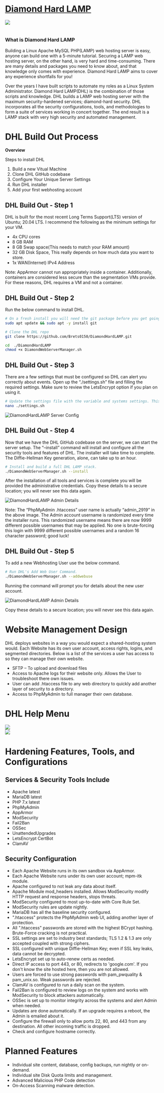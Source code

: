 # [**Diamond Hard LAMP**](https://cybergladius.com/diamond-hard-lamp/)

<div align="center">
    <div style="display: flex; align-items: flex-start;">
        <img align=top src="https://cybergladius.com/wp-content/uploads/2021/11/DHL_logo_2-600x518.png" />
    </div>
</div>

# 
### What is Diamond Hard LAMP
Building a Linux Apache MySQL PHP(LAMP) web hosting server is easy, anyone can build one with a 5-minute tutorial. Securing a LAMP web hosting server, on the other hand, is very hard and time-consuming. There are many details and packages you need to know about, and that knowledge only comes with experience. Diamond Hard LAMP aims to cover any experience shortfalls for you!

Over the years I have built scripts to automate my roles as a Linux System Administrator. Diamond Hard LAMP(DHL) is the combination of those scripts and knowledge. DHL builds a LAMP web hosting server with the maximum security-hardened services; diamond-hard security. DHL incorporates all the security configurations, tools, and methodologies to form a suite of services working in concert together. The end result is a LAMP stack with very high security and automated management.

# 

# DHL Build Out Process
**Overview**

Steps to install DHL
1. Build a new Vitual Machine
2. Clone DHL GitHub codebase
3. Configure Your Unique Server Settings
4. Run DHL installer
5. Add your first webhosting account

## DHL Build Out - Step 1
DHL is built for the most recent Long Terms Support(LTS) version of Ubuntu; 20.04 LTS. I recommend the following as the minimum settings for your VM.
- 4x CPU cores
- 8 GB RAM
- 8 GB Swap space(This needs to match your RAM amount)
- 32 GB Disk Space, This really depends on how much data you want to store.
- 1x WAN(Internet) IPv4 Address

Note: AppArmor cannot run appropriately inside a container. Additionally, containers are considered less secure than the segmentation VMs provide. For these reasons, DHL requires a VM and not a container.

##  DHL Build Out - Step 2
Run the below command to install DHL.
```bash
# On a fresh install you will need the git package before you get going. 
sudo apt update && sudo apt -y install git

# Clone the DHL repo
git clone https://github.com/Brets0150/DiamondHardLAMP.git

cd  ./DiamondHardLAMP
chmod +x DiamondWebServerManager.sh
```

##  DHL Build Out - Step 3
There are a few settings that must be configured so DHL can alert you correctly about events. Open up the “./settings.sh” file and filling the required settings. Make sure to review the LetsEncrypt option if you plan on using it.

```bash
# Update the settings file with the variable and systems settings. This MUST be updated!
nano ./settings.sh
```
![DiamondHardLAMP Server Config](https://cybergladius.com/wp-content/uploads/2021/11/dhl_settings-1024x207.png)

##  DHL Build Out - Step 4
Now that we have the DHL GitHub codebase on the server, we can start the server setup. The “–install” command will install and configure all the security tools and features of DHL. The installer will take time to complete. The Diffie-Hellman Key generation, alone, can take up to an hour.

```bash
# Install and build a full DHL LAMP stack. 
./DiamondWebServerManager.sh --install
```

After the installation of all tools and services is complete you will be provided the administrative credentials. Copy these details to a secure location; you will never see this data again.

![DiamondHardLAMP Admin Details](https://cybergladius.com/wp-content/uploads/2021/11/dhl_install_complete.png)

Note: The “PhpMyAdmin .htaccess” user name is actually “admin_2919” in the above image. The Admin account username is randomized every time the installer runs. This randomized username means there are now 9999 different possible usernames that may be applied. No one is brute-forcing this login with 9999 different possible usernames and a random 16 character password; good luck!

##  DHL Build Out - Step 5
To add a new Webhosting User use the below command.

```bash
# Run DHL's Add Web User Command. 
./DiamondWebServerManager.sh --addwebuse
```

Running the command will prompt you for details about the new user account. 

![DiamondHardLAMP Admin Details](https://cybergladius.com/wp-content/uploads/2021/12/dhl_addwebuser.png)

Copy these details to a secure location; you will never see this data again. 
#

# Website Management Design
DHL deploys websites in a way you would expect a shared-hosting system would. Each Website has its own user account, access rights, logins, and segmented directories. Below is a list of the services a user has access to so they can manage their own website.

 - SFTP – To upload and download files
 - Access to Apache logs for their website only. Allows the User to troubleshoot there own issues.
 - User can add .htaccess file to any web directory to quickly add another layer of security to a directory.
 - Access to PhpMyAdmin to full manager their own database.

# 

# DHL Help Menu

<div align="center">
    <div style="display: flex; align-items: flex-start;">
        <img align=top src="https://cybergladius.com/wp-content/uploads/2021/12/dhl_assci_log.png" />
    </div>
</div>

<div align="center">
    <div style="display: flex; align-items: flex-start;">
        <img align=top src="https://cybergladius.com/wp-content/uploads/2021/12/dhl_help-menu.png" />
    </div>
</div>

# 

# Hardening Features, Tools, and Configurations

## Services & Security Tools Include 
 - Apache latest
 - MariaDB latest
 - PHP 7.x latest
 - PhpMyAdmin
 - AppArmor
 - ModSecurity
 - Fail2Ban
 - OSSec
 - UnattendedUpgrades
 - LetsEncrypt CertBot
 - ClamAV

## Security Configuration  
- Each Apache Website runs in its own sandbox via AppArmor.
- Each Apache Website runs under its own user account; mpm-itk module.
- Apache configured to not leak any data about itself.
- Apache Module mod_headers installed. Allows ModSecurity modify HTTP request and response headers, stops threats.
- ModSecurity configured to most up-to-date with Core Rule Set.
- ModSecurity rules are update nightly.
- MariaDB has all the baseline security configured. 
- ".htaccess" protects the PhpMyAdmin web UI, adding another layer of protection.
- All ".htaccess" passwords are stored with the highest BCrypt hashing. Brute-Force cracking is not practical.
- SSL settings are set to industry best standards; TLS 1.2 & 1.3 are only accepted coupled with strong ciphers. 
- SSL configured with unique Diffie-Hellman Key; even if SSL key leaks, data cannot be decrypted.
- LetsEncrypt set up to auto-renew certs as needed.
- Direct IP access to port 443, or 80, redirects to 'google.com'. If you don't know the site hosted here, then you are not allowed.
- Users are forced to use strong passwords with pam_pwquality & pam_unix.so. Weak passwords are rejected.
- ClamAV is configured to run a daily scan on the system.
- Fail2Ban is configured to review logs on the system and works with ModSecurity to block attackers automatically.
- OSSec is set up to monitor integrity across the systems and alert Admin when needed. 
- Updates are done automatically. If an upgrade requires a reboot, the Admin is emailed about it.
- Configure the firewall only to allow ports 22, 80, and 443 from any destination. All other incoming traffic is dropped.
- Check and configure hostname correctly.

# 

# Planned Features
- Individual site content, database, config backups, run nightly or on-demand.
- Individual site Disk Quota limits and management.
- Advanced Malicious PHP Code detection
- On-Access Scanning malware detection.

# 
